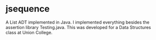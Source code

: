 # jsequence
A List ADT implemented in Java. I implemented everything besides the assertion library Testing.java. This was developed for a Data Structures class at Union College.
